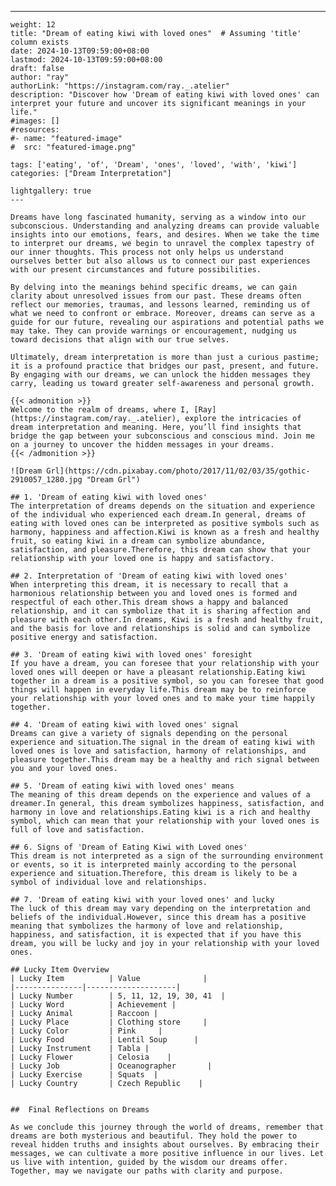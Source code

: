 ---
    weight: 12
    title: "Dream of eating kiwi with loved ones"  # Assuming 'title' column exists
    date: 2024-10-13T09:59:00+08:00
    lastmod: 2024-10-13T09:59:00+08:00
    draft: false
    author: "ray"
    authorLink: "https://instagram.com/ray._.atelier"
    description: "Discover how 'Dream of eating kiwi with loved ones' can interpret your future and uncover its significant meanings in your life."
    #images: []
    #resources:
    #- name: "featured-image"
    #  src: "featured-image.png"
    
    tags: ['eating', 'of', 'Dream', 'ones', 'loved', 'with', 'kiwi']
    categories: ["Dream Interpretation"]
    
    lightgallery: true
    ---
    
    Dreams have long fascinated humanity, serving as a window into our subconscious. Understanding and analyzing dreams can provide valuable insights into our emotions, fears, and desires. When we take the time to interpret our dreams, we begin to unravel the complex tapestry of our inner thoughts. This process not only helps us understand ourselves better but also allows us to connect our past experiences with our present circumstances and future possibilities.
    
    By delving into the meanings behind specific dreams, we can gain clarity about unresolved issues from our past. These dreams often reflect our memories, traumas, and lessons learned, reminding us of what we need to confront or embrace. Moreover, dreams can serve as a guide for our future, revealing our aspirations and potential paths we may take. They can provide warnings or encouragement, nudging us toward decisions that align with our true selves.
    
    Ultimately, dream interpretation is more than just a curious pastime; it is a profound practice that bridges our past, present, and future. By engaging with our dreams, we can unlock the hidden messages they carry, leading us toward greater self-awareness and personal growth.
    
    {{< admonition >}}
    Welcome to the realm of dreams, where I, [Ray](https://instagram.com/ray._.atelier), explore the intricacies of dream interpretation and meaning. Here, you’ll find insights that bridge the gap between your subconscious and conscious mind. Join me on a journey to uncover the hidden messages in your dreams.
    {{< /admonition >}}
    
    ![Dream Grl](https://cdn.pixabay.com/photo/2017/11/02/03/35/gothic-2910057_1280.jpg "Dream Grl")
    
    ## 1. 'Dream of eating kiwi with loved ones'
    The interpretation of dreams depends on the situation and experience of the individual who experienced each dream.In general, dreams of eating with loved ones can be interpreted as positive symbols such as harmony, happiness and affection.Kiwi is known as a fresh and healthy fruit, so eating kiwi in a dream can symbolize abundance, satisfaction, and pleasure.Therefore, this dream can show that your relationship with your loved one is happy and satisfactory.
    
    ## 2. Interpretation of 'Dream of eating kiwi with loved ones'
    When interpreting this dream, it is necessary to recall that a harmonious relationship between you and loved ones is formed and respectful of each other.This dream shows a happy and balanced relationship, and it can symbolize that it is sharing affection and pleasure with each other.In dreams, Kiwi is a fresh and healthy fruit, and the basis for love and relationships is solid and can symbolize positive energy and satisfaction.
    
    ## 3. 'Dream of eating kiwi with loved ones' foresight
    If you have a dream, you can foresee that your relationship with your loved ones will deepen or have a pleasant relationship.Eating kiwi together in a dream is a positive symbol, so you can foresee that good things will happen in everyday life.This dream may be to reinforce your relationship with your loved ones and to make your time happily together.
    
    ## 4. 'Dream of eating kiwi with loved ones' signal
    Dreams can give a variety of signals depending on the personal experience and situation.The signal in the dream of eating kiwi with loved ones is love and satisfaction, harmony of relationships, and pleasure together.This dream may be a healthy and rich signal between you and your loved ones.
    
    ## 5. 'Dream of eating kiwi with loved ones' means
    The meaning of this dream depends on the experience and values of a dreamer.In general, this dream symbolizes happiness, satisfaction, and harmony in love and relationships.Eating kiwi is a rich and healthy symbol, which can mean that your relationship with your loved ones is full of love and satisfaction.
    
    ## 6. Signs of 'Dream of Eating Kiwi with Loved ones'
    This dream is not interpreted as a sign of the surrounding environment or events, so it is interpreted mainly according to the personal experience and situation.Therefore, this dream is likely to be a symbol of individual love and relationships.
    
    ## 7. 'Dream of eating kiwi with your loved ones' and lucky
    The luck of this dream may vary depending on the interpretation and beliefs of the individual.However, since this dream has a positive meaning that symbolizes the harmony of love and relationship, happiness, and satisfaction, it is expected that if you have this dream, you will be lucky and joy in your relationship with your loved ones.
    
    ## Lucky Item Overview
    | Lucky Item          | Value              |
    |---------------|--------------------|
    | Lucky Number        | 5, 11, 12, 19, 30, 41  |
    | Lucky Word          | Achievement |
    | Lucky Animal        | Raccoon |
    | Lucky Place         | Clothing store     |
    | Lucky Color         | Pink     |
    | Lucky Food          | Lentil Soup      |
    | Lucky Instrument    | Tabla |
    | Lucky Flower        | Celosia    |
    | Lucky Job           | Oceanographer       |
    | Lucky Exercise      | Squats  |
    | Lucky Country       | Czech Republic    |
    
    
    ##  Final Reflections on Dreams
    
    As we conclude this journey through the world of dreams, remember that dreams are both mysterious and beautiful. They hold the power to reveal hidden truths and insights about ourselves. By embracing their messages, we can cultivate a more positive influence in our lives. Let us live with intention, guided by the wisdom our dreams offer. Together, may we navigate our paths with clarity and purpose.
    